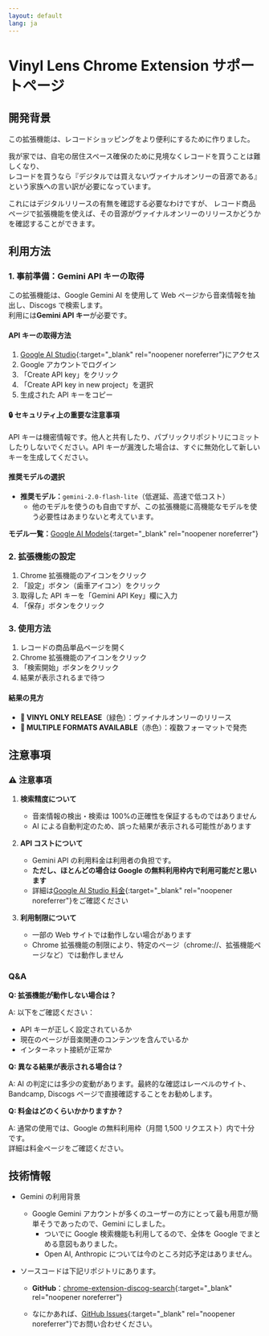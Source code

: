 ```yaml
---
layout: default
lang: ja
---
```


# Vinyl Lens Chrome Extension サポートページ

## 開発背景

この拡張機能は、レコードショッピングをより便利にするために作りました。

我が家では、自宅の居住スペース確保のために見境なくレコードを買うことは難しくなり、  
レコードを買うなら『デジタルでは買えないヴァイナルオンリーの音源である』という家族への言い訳が必要になっています。

これにはデジタルリリースの有無を確認する必要なわけですが、
レコード商品ページで拡張機能を使えば、その音源がヴァイナルオンリーのリリースかどうかを確認することができます。

## 利用方法

### 1. 事前準備：Gemini API キーの取得

この拡張機能は、Google Gemini AI を使用して Web ページから音楽情報を抽出し、Discogs で検索します。  
利用には**Gemini API キー**が必要です。

#### API キーの取得方法

1. [Google AI Studio](https://aistudio.google.com/app/apikey){:target="_blank" rel="noopener noreferrer"}にアクセス
2. Google アカウントでログイン
3. 「Create API key」をクリック
4. 「Create API key in new project」を選択
5. 生成された API キーをコピー

<div class="security-warning">
<h4>🔒 セキュリティ上の重要な注意事項</h4>
<p>API キーは機密情報です。他人と共有したり、パブリックリポジトリにコミットしたりしないでください。API キーが漏洩した場合は、すぐに無効化して新しいキーを生成してください。</p>
</div>

#### 推奨モデルの選択

- **推奨モデル：**`gemini-2.0-flash-lite`（低遅延、高速で低コスト）
  - 他のモデルを使うのも自由ですが、この拡張機能に高機能なモデルを使う必要性はあまりないと考えています。

**モデル一覧：**[Google AI Models](https://ai.google.dev/models){:target="_blank" rel="noopener noreferrer"}

### 2. 拡張機能の設定

1. Chrome 拡張機能のアイコンをクリック
2. 「設定」ボタン（歯車アイコン）をクリック
3. 取得した API キーを「Gemini API Key」欄に入力
4. 「保存」ボタンをクリック

### 3. 使用方法

1. レコードの商品単品ページを開く
2. Chrome 拡張機能のアイコンをクリック
3. 「検索開始」ボタンをクリック
4. 結果が表示されるまで待つ

#### 結果の見方

- **🎵 VINYL ONLY RELEASE**（緑色）：ヴァイナルオンリーのリリース
- **📀 MULTIPLE FORMATS AVAILABLE**（赤色）：複数フォーマットで発売

## 注意事項

### ⚠️ 注意事項

1. **検索精度について**

   - 音楽情報の検出・検索は 100%の正確性を保証するものではありません
   - AI による自動判定のため、誤った結果が表示される可能性があります

2. **API コストについて**

   - Gemini API の利用料金は利用者の負担です。
   - **ただし、ほとんどの場合は Google の無料利用枠内で利用可能だと思います**
   - 詳細は[Google AI Studio 料金](https://ai.google.dev/pricing){:target="_blank" rel="noopener noreferrer"}をご確認ください

3. **利用制限について**
   - 一部の Web サイトでは動作しない場合があります
   - Chrome 拡張機能の制限により、特定のページ（chrome://、拡張機能ページなど）では動作しません

### Q&A

**Q: 拡張機能が動作しない場合は？**

A: 以下をご確認ください：

- API キーが正しく設定されているか
- 現在のページが音楽関連のコンテンツを含んでいるか
- インターネット接続が正常か

**Q: 異なる結果が表示される場合は？**

A: AI の判定には多少の変動があります。最終的な確認はレーベルのサイト、Bandcamp, Discogs ページで直接確認することをお勧めします。

**Q: 料金はどのくらいかかりますか？**

A: 通常の使用では、Google の無料利用枠（月間 1,500 リクエスト）内で十分です。  
詳細は料金ページをご確認ください。

## 技術情報

- Gemini の利用背景

  - Google Gemini アカウントが多くのユーザーの方にとって最も用意が簡単そうであったので、Gemini にしました。
    - ついでに Google 検索機能も利用してるので、全体を Google でまとめる意図もありました。
    - Open AI, Anthropic については今のところ対応予定はありません。

- ソースコードは下記リポジトリにあります。

  - **GitHub**：[chrome-extension-discog-search](https://github.com/junyan21/chrome-extension-discog-search){:target="_blank" rel="noopener noreferrer"}

  - なにかあれば、[GitHub Issues](https://github.com/junyan21/chrome-extension-discog-search/issues){:target="_blank" rel="noopener noreferrer"}でお問い合わせください。
